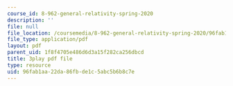 ```yaml
---
course_id: 8-962-general-relativity-spring-2020
description: ''
file: null
file_location: /coursemedia/8-962-general-relativity-spring-2020/96fab1aa22da86fbde1c5abc5b6b8c7e_PVYTNKZDHBo.pdf
file_type: application/pdf
layout: pdf
parent_uid: 1f8f4705e486d6d3a15f282ca256dbcd
title: 3play pdf file
type: resource
uid: 96fab1aa-22da-86fb-de1c-5abc5b6b8c7e
---
```

